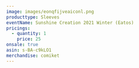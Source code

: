 ```yaml
---
image: images/eonqfijveaiconl.png
producttype: Sleeves
eventName: Sunshine Creation 2021 Winter (Eatos)
pricings:
  - quantity: 1
    price: 25
onsale: true
asin: s-BA-c9kLO1
merchandise: comiket
---
```

